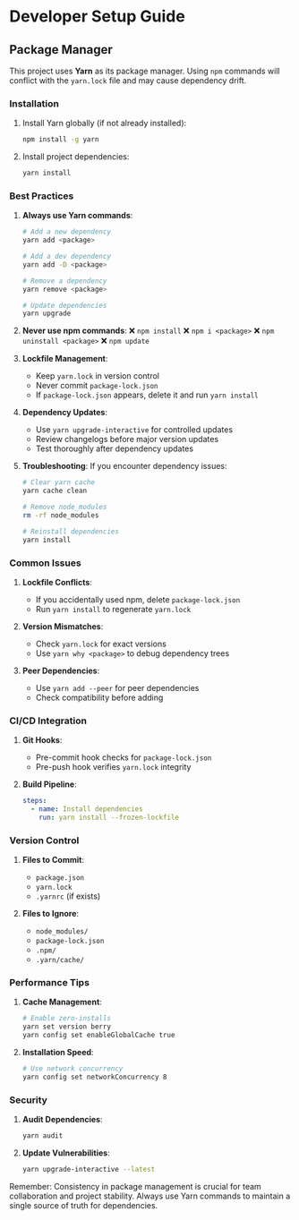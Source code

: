 # Developer Setup Guide

## Package Manager

This project uses **Yarn** as its package manager. Using `npm` commands will conflict with the `yarn.lock` file and may cause dependency drift.

### Installation

1. Install Yarn globally (if not already installed):
   ```bash
   npm install -g yarn
   ```

2. Install project dependencies:
   ```bash
   yarn install
   ```

### Best Practices

1. **Always use Yarn commands**:
   ```bash
   # Add a new dependency
   yarn add <package>

   # Add a dev dependency
   yarn add -D <package>

   # Remove a dependency
   yarn remove <package>

   # Update dependencies
   yarn upgrade
   ```

2. **Never use npm commands**:
   ❌ `npm install`
   ❌ `npm i <package>`
   ❌ `npm uninstall <package>`
   ❌ `npm update`

3. **Lockfile Management**:
   - Keep `yarn.lock` in version control
   - Never commit `package-lock.json`
   - If `package-lock.json` appears, delete it and run `yarn install`

4. **Dependency Updates**:
   - Use `yarn upgrade-interactive` for controlled updates
   - Review changelogs before major version updates
   - Test thoroughly after dependency updates

5. **Troubleshooting**:
   If you encounter dependency issues:
   ```bash
   # Clear yarn cache
   yarn cache clean

   # Remove node_modules
   rm -rf node_modules

   # Reinstall dependencies
   yarn install
   ```

### Common Issues

1. **Lockfile Conflicts**:
   - If you accidentally used npm, delete `package-lock.json`
   - Run `yarn install` to regenerate `yarn.lock`

2. **Version Mismatches**:
   - Check `yarn.lock` for exact versions
   - Use `yarn why <package>` to debug dependency trees

3. **Peer Dependencies**:
   - Use `yarn add --peer` for peer dependencies
   - Check compatibility before adding

### CI/CD Integration

1. **Git Hooks**:
   - Pre-commit hook checks for `package-lock.json`
   - Pre-push hook verifies `yarn.lock` integrity

2. **Build Pipeline**:
   ```yaml
   steps:
     - name: Install dependencies
       run: yarn install --frozen-lockfile
   ```

### Version Control

1. **Files to Commit**:
   - `package.json`
   - `yarn.lock`
   - `.yarnrc` (if exists)

2. **Files to Ignore**:
   - `node_modules/`
   - `package-lock.json`
   - `.npm/`
   - `.yarn/cache/`

### Performance Tips

1. **Cache Management**:
   ```bash
   # Enable zero-installs
   yarn set version berry
   yarn config set enableGlobalCache true
   ```

2. **Installation Speed**:
   ```bash
   # Use network concurrency
   yarn config set networkConcurrency 8
   ```

### Security

1. **Audit Dependencies**:
   ```bash
   yarn audit
   ```

2. **Update Vulnerabilities**:
   ```bash
   yarn upgrade-interactive --latest
   ```

Remember: Consistency in package management is crucial for team collaboration and project stability. Always use Yarn commands to maintain a single source of truth for dependencies. 